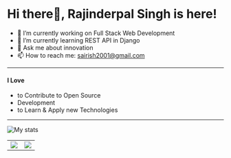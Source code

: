 # Hi there👋, Rajinderpal Singh is here!

- 🔭 I’m currently working on Full Stack Web Development
- 🌱 I’m currently learning REST API in Django
- 💬 Ask me about innovation
- 📫 How to reach me: sairish2001@gmail.com

---

#### I Love

- to Contribute to Open Source
- Development
- to Learn & Apply new Technologies

---

![My stats](https://github-readme-stats.vercel.app/api?username=sairish2001)

<table><tr><td><img src="https://github-readme-stats.vercel.app/api/top-langs/?username=sairish2001&layout=compact"/></td><td><img src="https://github-readme-streak-stats.herokuapp.com/?user=sairish2001"/></td></tr></table>
